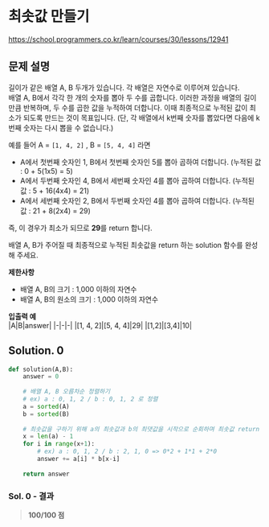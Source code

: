 # 최솟값 만들기
https://school.programmers.co.kr/learn/courses/30/lessons/12941

## 문제 설명
길이가 같은 배열 A, B 두개가 있습니다. 각 배열은 자연수로 이루어져 있습니다.   
배열 A, B에서 각각 한 개의 숫자를 뽑아 두 수를 곱합니다. 이러한 과정을 배열의 길이만큼 반복하며, 두 수를 곱한 값을 누적하여 더합니다. 이때 최종적으로 누적된 값이 최소가 되도록 만드는 것이 목표입니다. (단, 각 배열에서 k번째 숫자를 뽑았다면 다음에 k번째 숫자는 다시 뽑을 수 없습니다.)

예를 들어 A = `[1, 4, 2]` , B = `[5, 4, 4]` 라면

- A에서 첫번째 숫자인 1, B에서 첫번째 숫자인 5를 뽑아 곱하여 더합니다. (누적된 값 : 0 + 5(1x5) = 5)
- A에서 두번째 숫자인 4, B에서 세번째 숫자인 4를 뽑아 곱하여 더합니다. (누적된 값 : 5 + 16(4x4) = 21)
- A에서 세번째 숫자인 2, B에서 두번째 숫자인 4를 뽑아 곱하여 더합니다. (누적된 값 : 21 + 8(2x4) = 29)

즉, 이 경우가 최소가 되므로 **29**를 return 합니다.

배열 A, B가 주어질 때 최종적으로 누적된 최솟값을 return 하는 solution 함수를 완성해 주세요.

**제한사항**
- 배열 A, B의 크기 : 1,000 이하의 자연수
- 배열 A, B의 원소의 크기 : 1,000 이하의 자연수

**입출력 예**   
|A|B|answer|
|-|-|-|
|[1, 4, 2]|[5, 4, 4]|29|
|[1,2]|[3,4]|10|

## Solution. 0
```python
def solution(A,B):
    answer = 0
    
    # 배열 A, B 오름차순 정렬하기
    # ex) a : 0, 1, 2 / b : 0, 1, 2 로 정렬
    a = sorted(A)
    b = sorted(B)
    
    # 최솟값을 구하기 위해 a의 최솟값과 b의 최댓값을 시작으로 순회하며 최솟값 return
    x = len(a) - 1
    for i in range(x+1):
        # ex) a : 0, 1, 2 / b : 2, 1, 0 => 0*2 + 1*1 + 2*0
        answer += a[i] * b[x-i] 
        
    return answer
```

### Sol. 0 - 결과
> **100/100 점**
